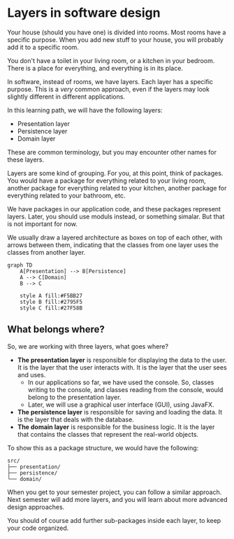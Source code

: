 # Layers in software design

Your house (should you have one) is divided into rooms. Most rooms have a specific purpose. When you add new stuff to your house, you will probably add it to a specific room.

You don't have a toilet in your living room, or a kitchen in your bedroom. There is a place for everything, and everything is in its place.

In software, instead of rooms, we have layers. Each layer has a specific purpose. This is a _very_ common approach, even if the layers may look slightly different in different applications.

In this learning path, we will have the following layers:

- Presentation layer
- Persistence layer
- Domain layer

These are common terminology, but you may encounter other names for these layers.

Layers are some kind of grouping. For you, at this point, think of packages. You would have a package for everything related to your living room, another package for everything related to your kitchen, another package for everything related to your bathroom, etc.

We have packages in our application code, and these packages represent layers. Later, you should use moduls instead, or something simalar. But that is not important for now.

We usually draw a layered architecture as boxes on top of each other, with arrows between them, indicating that the classes from one layer uses the classes from another layer.

```mermaid
graph TD
    A[Presentation] --> B[Persistence]
    A --> C[Domain]
    B --> C
    
    style A fill:#F5BB27
    style B fill:#2795F5
    style C fill:#27F58B 
```

## What belongs where?

So, we are working with three layers, what goes where?

- **The presentation layer** is responsible for displaying the data to the user. It is the layer that the user interacts with. It is the layer that the user sees and uses.
  - In our applications so far, we have used the console. So, classes writing to the console, and classes reading from the console, would belong to the presentation layer.
  - Later, we will use a graphical user interface (GUI), using JavaFX.
- **The persistence layer** is responsible for saving and loading the data. It is the layer that deals with the database.
- **The domain layer** is responsible for the business logic. It is the layer that contains the classes that represent the real-world objects.

To show this as a package structure, we would have the following:

```
src/
├── presentation/
├── persistence/
└── domain/
```

When you get to your semester project, you can follow a similar approach. Next semester will add more layers, and you will learn about more advanced design approaches.

You should of course add further sub-packages inside each layer, to keep your code organized.